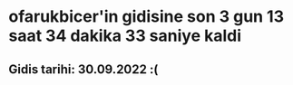 # ofarukbicer'in gidisine son 3 gun 13 saat 34 dakika 33 saniye kaldi

## Gidis tarihi: 30.09.2022 :(